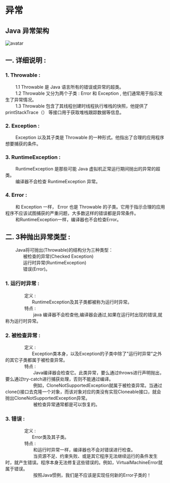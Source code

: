 # 异常

## Java 异常架构

![avatar](../.gitbook/assets/java-yi-chang-jia-gou.png)

## 一. 详细说明 :

### 1. Throwable :

   1.1 Throwable 是 Java 语言所有的错误或异常的超类。  
   1.2 Throwable 又分为两个子类 : Error 和 Exception , 他们通常用于指示发生了异常情况。  
   1.3 Throwable 包含了其线程创建时线程执行堆栈的快照，他提供了 printStackTrace（） 等接口用于获取堆栈跟踪数据等信息。

### 2. Exception :

   Exception 以及其子类是 Throwable 的一种形式。他指出了合理的应用程序想要捕获的条件。

### 3. RuntimeException  :

   RuntimeException 是那些可能 Java 虚拟机正常运行期间抛出的异常的超类。  
   编译器不会检查 RuntimeException 异常。

### 4. Error  :

   和 Exception 一样， Error 也是 Throwable 的子类。它用于指示合理的应用程序不应该试图捕获的严重问题，大多数这样的错误都是异常条件。  
   和RuntimeException一样，编译器也不会检查Error。

## 二. 3种抛出异常类型 :

   Java将可抛出\(Throwable\)的结构分为三种类型：  
    被检查的异常\(Checked Exception\)  
    运行时异常\(RuntimeException\)  
    错误\(Error\)。

### 1. 运行时异常  :

     定义 :  
      RuntimeException及其子类都被称为运行时异常。  
     特点 :  
       java 编译器不会检查他,编译器会通过,如果在运行时出现的错误,就称为运行时异常。

### 2. 被检查异常  :

     定义 :  
      Exception类本身，以及Exception的子类中除了"运行时异常"之外的其它子类都属于被检查异常。  
     特点 :  
       Java编译器会检查它。此类异常，要么通过throws进行声明抛出，要么通过try-catch进行捕获处理，否则不能通过编译。  
       例如，CloneNotSupportedException就属于被检查异常。当通过clone\(\)接口去克隆一个对象，而该对象对应的类没有实现Cloneable接口，就会抛出CloneNotSupportedException异常。  
       被检查异常通常都是可以恢复的。

### 3. 错误  :

     定义 :  
      Error类及其子类。  
     特点 :  
       和运行时异常一样，编译器也不会对错误进行检查。  
       当资源不足、约束失败、或是其它程序无法继续运行的条件发生时，就产生错误。程序本身无法修复这些错误的。例如，VirtualMachineError就属于错误。  
       按照Java惯例，我们是不应该是实现任何新的Error子类的！

